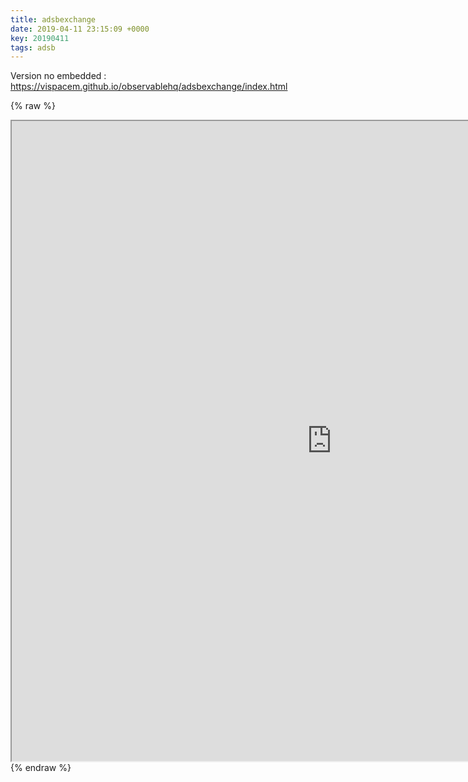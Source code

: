 ```yaml
---
title: adsbexchange
date: 2019-04-11 23:15:09 +0000
key: 20190411
tags: adsb
---
```


Version no embedded : <https://vispacem.github.io/observablehq/adsbexchange/index.html>

{% raw %}
<iframe src="https://vispacem.github.io/observablehq/adsbexchange/index.html" width="1024" height="1024" style="display:block; margin: 0 auto;">&nbsp;</iframe>
{% endraw %}
